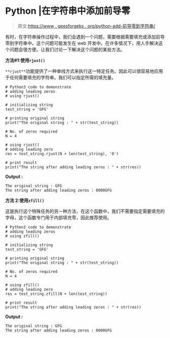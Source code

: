 # Python |在字符串中添加前导零

> 原文:[https://www . geesforgeks . org/python-add-前导零到字符串/](https://www.geeksforgeeks.org/python-add-leading-zeros-to-string/)

有时，在字符串操作过程中，我们会遇到一个问题，需要根据需要填充或添加前导零到字符串中。这个问题可能发生在 web 开发中。在许多情况下，用人手解决这个问题会很方便。让我们讨论一下解决这个问题的某些方法。

**方法#1:使用`rjust()`**

`**rjust**`功能提供了一种单线方式来执行这一特定任务。因此可以很容易地应用于任何需要填充的字符串。我们可以指定所需的填充量。

```
# Python3 code to demonstrate
# adding leading zeros
# using rjust()

# initializing string 
test_string = 'GFG'

# printing original string 
print("The original string : " + str(test_string))

# No. of zeros required
N = 4

# using rjust()
# adding leading zero
res = test_string.rjust(N + len(test_string), '0')

# print result
print("The string after adding leading zeros : " + str(res))
```

**Output :**

```
The original string : GFG
The string after adding leading zeros : 0000GFG

```

**方法 2:使用`zfill()`**

这是执行这个特殊任务的另一种方法，在这个函数中，我们不需要指定需要填充的字母，这个函数专门用于内部填充零，因此推荐使用。

```
# Python3 code to demonstrate
# adding leading zeros
# using zfill()

# initializing string 
test_string = 'GFG'

# printing original string 
print("The original string : " + str(test_string))

# No. of zeros required
N = 4

# using zfill()
# adding leading zero
res = test_string.zfill(N + len(test_string))

# print result
print("The string after adding leading zeros : " + str(res))
```

**Output :**

```
The original string : GFG
The string after adding leading zeros : 0000GFG

```